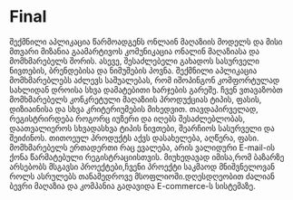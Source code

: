 # Final
შექმნილი აპლიკაცია წარმოადგენს ონლაინ მაღაზიის მოდელს და მისი მთვარი მიზანია გაამარტივოს
კომუნიკაცია ონალინ მაღაზიასა და მომხმარებელს შორის. ასევე, შესაძლებელი გახადოს 
სასურველი ნივთების, ბრენდებისა და ნიმუშების პოვნა. შექმნილი აპლიკაცია მომხმარებლებს აძლევს საშუალებას,
რომ იშოპინგონ კომფორტულად სახლიდან დროისა სხვა დამატებითი ხარჯების გარეშე.
ჩვენ ვთავაზობთ მომხმარებელს კონკრეტული მაღაზიის პროდუქციას  ტიპის, ფასის, დიზიაინისა და სხვა კრიტერიუმების მიხედვით.
თავდაპირველად, რეგისტრირდება როგორც იუზერი და იღებს შესაძლებლობას, დაათვალიეროს სხვადასხვა
ტიპის ნივთები, შეარჩიოს სასურველი და შეიძინოს. თითოეულ პროდუქტს აქვს დასახელება, აღწერა, ფასი. მომხმარებელს 
ერთადერთი რაც ევალება, არის ვალიდური E-mail-ის ქონა წარმატებული რეგისტრაციისთვის.
მიუხედავად იმისა,რომ ბაზარზე არსებობს მსგავსი პროექტები,ჩვენი პროექტი  საკმაოდ მნიშვნელოვან როლს ასრულებს თანამედროვე
მსოფლიოში.დღესდღეობით ძალიან ბევრი მაღაზია და კომპანია გადავიდა E-commerce-ს სისტემაზე.
